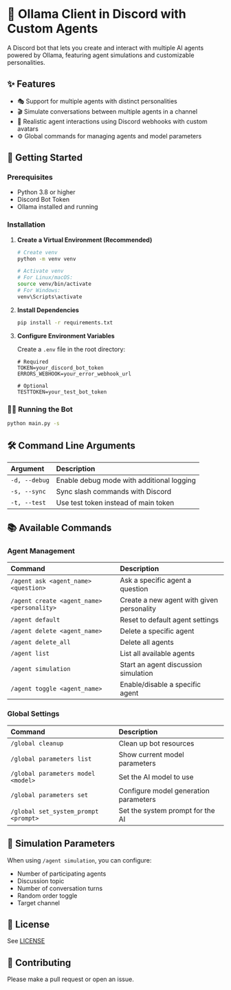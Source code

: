 # 🤖 Ollama Client in Discord with Custom Agents

A Discord bot that lets you create and interact with multiple AI agents powered by Ollama, featuring agent simulations and customizable personalities.

## ✨ Features

- 🎭 Support for multiple agents with distinct personalities
- 🎬 Simulate conversations between multiple agents in a channel
- 👤 Realistic agent interactions using Discord webhooks with custom avatars
- ⚙️ Global commands for managing agents and model parameters

## 🚀 Getting Started

### Prerequisites

- Python 3.8 or higher
- Discord Bot Token
- Ollama installed and running

### Installation

1. **Create a Virtual Environment (Recommended)**

   ```bash
   # Create venv
   python -m venv venv

   # Activate venv
   # For Linux/macOS:
   source venv/bin/activate
   # For Windows:
   venv\Scripts\activate
   ```

2. **Install Dependencies**

   ```bash
   pip install -r requirements.txt
   ```

3. **Configure Environment Variables**

   Create a `.env` file in the root directory:

   ```env
   # Required
   TOKEN=your_discord_bot_token
   ERRORS_WEBHOOK=your_error_webhook_url

   # Optional
   TESTTOKEN=your_test_bot_token
   ```

### 🏃‍♂️ Running the Bot

```bash
python main.py -s
```

## 🛠️ Command Line Arguments

| Argument | Description |
|:---------|:------------|
| `-d, --debug` | Enable debug mode with additional logging |
| `-s, --sync` | Sync slash commands with Discord |
| `-t, --test` | Use test token instead of main token |

## 📚 Available Commands

### Agent Management

| Command | Description |
|:--------|:------------|
| `/agent ask <agent_name> <question>` | Ask a specific agent a question |
| `/agent create <agent_name> <personality>` | Create a new agent with given personality |
| `/agent default` | Reset to default agent settings |
| `/agent delete <agent_name>` | Delete a specific agent |
| `/agent delete_all` | Delete all agents |
| `/agent list` | List all available agents |
| `/agent simulation` | Start an agent discussion simulation |
| `/agent toggle <agent_name>` | Enable/disable a specific agent |

### Global Settings

| Command | Description |
|:--------|:------------|
| `/global cleanup` | Clean up bot resources |
| `/global parameters list` | Show current model parameters |
| `/global parameters model <model>` | Set the AI model to use |
| `/global parameters set` | Configure model generation parameters |
| `/global set_system_prompt <prompt>` | Set the system prompt for the AI |

## 🔧 Simulation Parameters

When using `/agent simulation`, you can configure:
- Number of participating agents
- Discussion topic
- Number of conversation turns
- Random order toggle
- Target channel

## 📝 License

See [LICENSE](LICENSE)

## 🤝 Contributing

Please make a pull request or open an issue.

